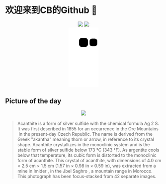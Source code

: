 
# 欢迎来到CB的Github 👋

<div align="center">
  <img height="137px" src="https://github-readme-stats.vercel.app/api?username=SuperCB&show_icons=true&theme=radical" />
  <img height="137px" src="https://github-readme-stats.vercel.app/api/top-langs/?username=SuperCB&hide_title=true&hide_border=true&layout=compact&langs_count=6&text_color=000&icon_color=fff" />
</div>


<div align="center">
    <img src="./contribution-snake/github-contribution-grid-snake.svg" />
</div>



## Picture of the day
<div align="center">
  <img width=400px src="https://upload.wikimedia.org/wikipedia/commons/thumb/2/24/Acanthite_-_Imiter_mine%2C_Jbel_Saghro%2C_Tinghir%2C_Dr%C3%A2a-Tafilalet%2C_Morocco.jpg/600px-Acanthite_-_Imiter_mine%2C_Jbel_Saghro%2C_Tinghir%2C_Dr%C3%A2a-Tafilalet%2C_Morocco.jpg" />
</div>

>Acanthite  is a form of  silver sulfide  with the chemical formula Ag 2 S. It was first described in 1855 for an occurrence in the  Ore Mountains  in the present-day Czech Republic. The name is derived from the Greek "akantha" meaning thorn or arrow, in reference to its crystal shape. Acanthite crystallizes in the  monoclinic system  and is the stable form of silver sulfide below 173 °C (343 °F). As  argentite  cools below that temperature, its cubic form is distorted to the monoclinic form of acanthite. This crystal of acanthite, with dimensions of 4.0 cm × 2.5 cm × 1.5 cm (1.57 in × 0.98 in × 0.59 in), was extracted from a mine in  Imider , in the  Jbel Saghro , a mountain range in Morocco. This photograph has been  focus-stacked  from 42 separate images.


